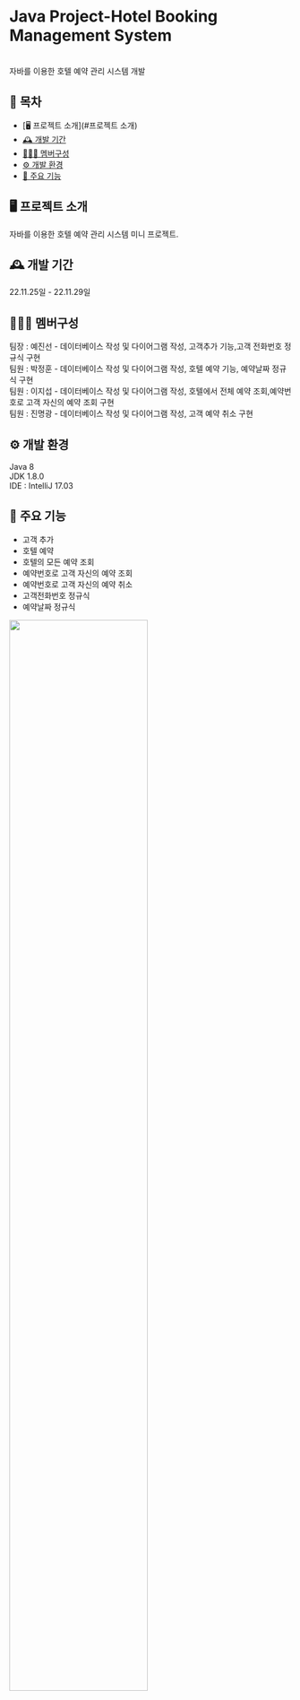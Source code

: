 # Java Project-Hotel Booking Management System
<br>
자바를 이용한 호텔 예약 관리 시스템 개발<br>

##  📑 목차

  * [🖥️ 프로젝트 소개](#프로젝트 소개)
  * [🕰️ 개발 기간](#---------)
  * [🧑‍🤝‍🧑 멤버구성](#-------------)
  * [⚙️ 개발 환경](#--------)
  * [📌 주요 기능](#--------)


## 🖥️ 프로젝트 소개
자바를 이용한 호텔 예약 관리 시스템 미니 프로젝트.

## 🕰️ 개발 기간
22.11.25일 - 22.11.29일

## 🧑‍🤝‍🧑 멤버구성
팀장 : 예진선 - 데이터베이스 작성 및 다이어그램 작성, 고객추가 기능,고객 전화번호 정규식 구현<br>
팀원 : 박정훈 - 데이터베이스 작성 및 다이어그램 작성, 호텔 예약 기능, 예약날짜 정규식 구현<br>
팀원 : 이지섭 - 데이터베이스 작성 및 다이어그램 작성, 호텔에서 전체 예약 조회,예약번호로 고객 자신의 예약 조회 구현<br>
팀원 : 진명광 - 데이터베이스 작성 및 다이어그램 작성, 고객 예약 취소 구현<br>

## ⚙️ 개발 환경
Java 8<br>
JDK 1.8.0<br>
IDE : IntelliJ 17.03

## 📌 주요 기능
- 고객 추가
- 호텔 예약 
- 호텔의 모든 예약 조회
- 예약번호로 고객 자신의 예약 조회
- 예약번호로 고객 자신의 예약 취소
- 고객전화번호 정규식
- 예약날짜 정규식
 
<img src="https://user-images.githubusercontent.com/83831110/204422563-d171f9e7-47a8-4ac5-97dd-87e3d408c275.png" width="70%" ></a>


